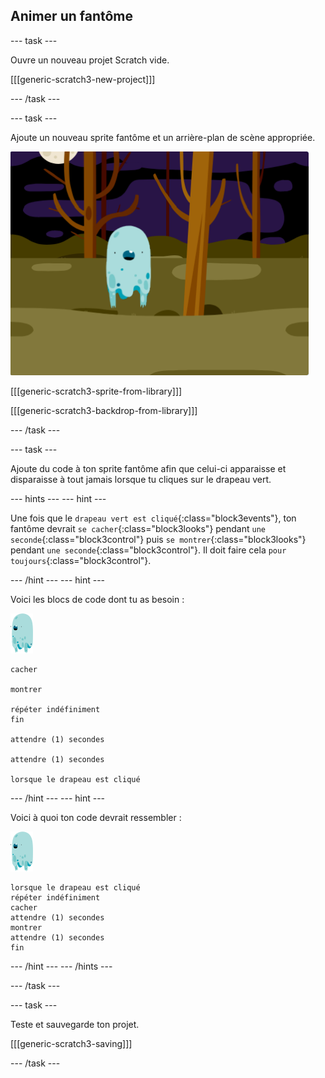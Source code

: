 ## Animer un fantôme

\--- task \---

Ouvre un nouveau projet Scratch vide.

[[[generic-scratch3-new-project]]]

\--- /task \---

\--- task \---

Ajoute un nouveau sprite fantôme et un arrière-plan de scène appropriée.

![capture d'écran](images/ghost-ghost.png)

[[[generic-scratch3-sprite-from-library]]]

[[[generic-scratch3-backdrop-from-library]]]

\--- /task \---

\--- task \---

Ajoute du code à ton sprite fantôme afin que celui-ci apparaisse et disparaisse à tout jamais lorsque tu cliques sur le drapeau vert.

\--- hints \--- \--- hint \---

Une fois que le `drapeau vert est cliqué`{:class="block3events"}, ton fantôme devrait `se cacher`{:class="block3looks"} pendant `une seconde`{:class="block3control"} puis `se montrer`{:class="block3looks"} pendant `une seconde`{:class="block3control"}. Il doit faire cela `pour toujours`{:class="block3control"}.

\--- /hint \--- \--- hint \---

Voici les blocs de code dont tu as besoin :

![ghost-sprite](images/ghost-sprite.png)

```blocks3
cacher

montrer

répéter indéfiniment
fin

attendre (1) secondes

attendre (1) secondes

lorsque le drapeau est cliqué
```

\--- /hint \--- \--- hint \---

Voici à quoi ton code devrait ressembler :

![ghost-sprite](images/ghost-sprite.png)

```blocks3
lorsque le drapeau est cliqué
répéter indéfiniment
cacher
attendre (1) secondes
montrer
attendre (1) secondes
fin
```

\--- /hint \--- \--- /hints \---

\--- /task \---

\--- task \---

Teste et sauvegarde ton projet.

[[[generic-scratch3-saving]]]

\--- /task \---